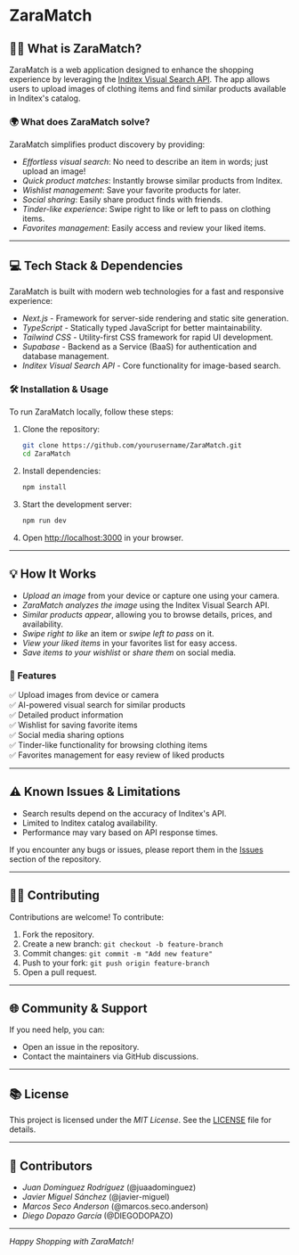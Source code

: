 # ZaraMatch

## 👩‍💻 What is ZaraMatch?
ZaraMatch is a web application designed to enhance the shopping experience by leveraging the [Inditex Visual Search API](https://developer.inditex.com/apimktplc/web/products/pubapimkt/protocols/REST/apis/visual-search/overview). The app allows users to upload images of clothing items and find similar products available in Inditex's catalog.

### 🌍 What does ZaraMatch solve?
ZaraMatch simplifies product discovery by providing:
- *Effortless visual search*: No need to describe an item in words; just upload an image!
- *Quick product matches*: Instantly browse similar products from Inditex.
- *Wishlist management*: Save your favorite products for later.
- *Social sharing*: Easily share product finds with friends.
- *Tinder-like experience*: Swipe right to like or left to pass on clothing items.
- *Favorites management*: Easily access and review your liked items.

---

## 💻 Tech Stack & Dependencies
ZaraMatch is built with modern web technologies for a fast and responsive experience:
- *Next.js* - Framework for server-side rendering and static site generation.
- *TypeScript* - Statically typed JavaScript for better maintainability.
- *Tailwind CSS* - Utility-first CSS framework for rapid UI development.
- *Supabase* - Backend as a Service (BaaS) for authentication and database management.
- *Inditex Visual Search API* - Core functionality for image-based search.

### 🛠 Installation & Usage
To run ZaraMatch locally, follow these steps:

1. Clone the repository:
   ```sh
   git clone https://github.com/yourusername/ZaraMatch.git
   cd ZaraMatch
   ```
   
2. Install dependencies:
   ```sh
   npm install
   ```
   
3. Start the development server:
   ```sh
   npm run dev
   ```
   
4. Open [http://localhost:3000](http://localhost:3000) in your browser.

---

## 💡 How It Works
- *Upload an image* from your device or capture one using your camera.
- *ZaraMatch analyzes the image* using the Inditex Visual Search API.
- *Similar products appear*, allowing you to browse details, prices, and availability.
- *Swipe right to like* an item or *swipe left to pass* on it.
- *View your liked items* in your favorites list for easy access.
- *Save items to your wishlist* or *share them* on social media.

### 🚀 Features
✅ Upload images from device or camera  
✅ AI-powered visual search for similar products  
✅ Detailed product information  
✅ Wishlist for saving favorite items  
✅ Social media sharing options  
✅ Tinder-like functionality for browsing clothing items  
✅ Favorites management for easy review of liked products  

---

## ⚠ Known Issues & Limitations
- Search results depend on the accuracy of Inditex's API.
- Limited to Inditex catalog availability.
- Performance may vary based on API response times.

If you encounter any bugs or issues, please report them in the [Issues](https://github.com/juaandominguez/ZaraMatch/issues) section of the repository.

---

## 👨‍💼 Contributing
Contributions are welcome! To contribute:
1. Fork the repository.
2. Create a new branch: `git checkout -b feature-branch`
3. Commit changes: `git commit -m "Add new feature"`
4. Push to your fork: `git push origin feature-branch`
5. Open a pull request.

---

## 🌐 Community & Support
If you need help, you can:
- Open an issue in the repository.
- Contact the maintainers via GitHub discussions.

---

## 📚 License
This project is licensed under the *MIT License*. See the [LICENSE](LICENSE) file for details.

---

## 👥 Contributors
- *Juan Domínguez Rodríguez* (@juaadominguez)  
- *Javier Miguel Sánchez* (@javier-miguel)  
- *Marcos Seco Anderson* (@marcos.seco.anderson)  
- *Diego Dopazo García* (@DIEGODOPAZO)  

---

*Happy Shopping with ZaraMatch!*

